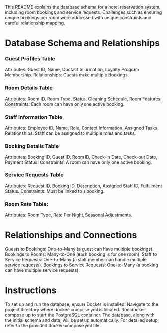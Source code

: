 This README explains the database schema for a hotel reservation system,
including room bookings and service requests. Challenges such as ensuring unique bookings
per room were addressed with unique constraints and careful relationship mapping.

# Database Schema and Relationships

### Guest Profiles Table
Attributes: Guest ID, Name, Contact Information, Loyalty Program Membership.
Relationships: Guests make multiple Bookings.

### Room Details Table
Attributes: Room ID, Room Type, Status, Cleaning Schedule, Room Features.
Constraints: Each room can have only one active booking.

### Staff Information Table
Attributes: Employee ID, Name, Role, Contact Information, Assigned Tasks.
Relationships: Staff can be assigned to multiple roles and tasks.

### Booking Details Table
Attributes: Booking ID, Guest ID, Room ID, Check-in Date, Check-out Date, Payment Status.
Constraints: A room can have only one active booking.

### Service Requests Table
Attributes: Request ID, Booking ID, Description, Assigned Staff ID, Fulfillment Status.
Constraints: Must be linked to a booking.

### Room Rate Table:
Attributes: Room Type, Rate Per Night, Seasonal Adjustments.

# Relationships and Connections
Guests to Bookings: One-to-Many (a guest can have multiple bookings).
Bookings to Rooms: Many-to-One (each booking is for one room).
Staff to Service Requests: One-to-Many (a staff member can handle multiple service requests).
Bookings to Service Requests: One-to-Many (a booking can have multiple service requests).

# Instructions

To set up and run the database, ensure Docker is installed. Navigate to the project directory 
where docker-compose.yml is located. Run docker-compose up to start the PostgreSQL container. The database,
along with the initial schema and data, will be set up automatically. For detailed setup, refer to the provided 
docker-compose.yml file.